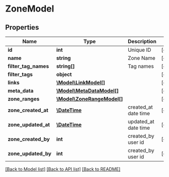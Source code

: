 # ZoneModel

## Properties
Name | Type | Description | Notes
------------ | ------------- | ------------- | -------------
**id** | **int** | Unique ID | [optional] 
**name** | **string** | Zone Name | [optional] 
**filter_tag_names** | **string[]** | Tag names | [optional] 
**filter_tags** | **object** |  | [optional] 
**links** | [**\Model\LinkModel[]**](LinkModel.md) |  | [optional] 
**meta_data** | [**\Model\MetaDataModel[]**](MetaDataModel.md) |  | [optional] 
**zone_ranges** | [**\Model\ZoneRangeModel[]**](ZoneRangeModel.md) |  | [optional] 
**zone_created_at** | [**\DateTime**](\DateTime.md) | created_at date time | [optional] 
**zone_updated_at** | [**\DateTime**](\DateTime.md) | updated_at date time | [optional] 
**zone_created_by** | **int** | created_by user id | [optional] 
**zone_updated_by** | **int** | created_by user id | [optional] 

[[Back to Model list]](../README.md#documentation-for-models) [[Back to API list]](../README.md#documentation-for-api-endpoints) [[Back to README]](../README.md)


